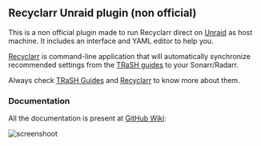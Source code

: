 ## Recyclarr Unraid plugin (non official)

This is a non official plugin made to run Recyclarr direct on
[Unraid](https://unraid.net) as host machine. It includes an interface and YAML
editor to help you.

[Recyclarr][recyclarr] is command-line application that will automatically
synchronize recommended settings from the [TRaSH guides][trash-guides] to your
Sonarr/Radarr.

Always check [TRaSH Guides][trash-guides] and [Recyclarr][recyclarr] to know
more about them.

[recyclarr]: https://recyclarr.dev
[trash-guides]: https://trash-guides.info

### Documentation

All the documentation is present at
[GitHub Wiki](https://github.com/fabricionaweb/un.recyclarr/wiki):

![screenshoot](https://github.com/fabricionaweb/un.recyclarr/assets/15933/6dea03f9-9ef6-411a-9266-fb06d121854e)
